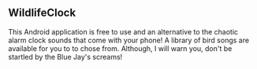 ## WildlifeClock

This Android application is free to use and an alternative to the chaotic alarm clock sounds that come with your phone! A library of bird songs are available for you to to chose from. Although, I will warn you, don't be startled by the Blue Jay's screams! 
